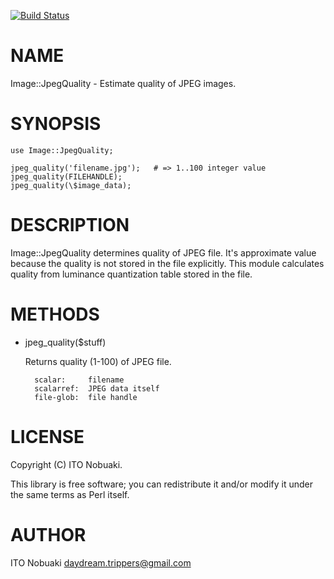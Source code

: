 [![Build Status](https://travis-ci.org/dayflower/p5-Image-JpegQuality.png?branch=master)](https://travis-ci.org/dayflower/p5-Image-JpegQuality)
# NAME

Image::JpegQuality - Estimate quality of JPEG images.

# SYNOPSIS

    use Image::JpegQuality;

    jpeg_quality('filename.jpg');   # => 1..100 integer value
    jpeg_quality(FILEHANDLE);
    jpeg_quality(\$image_data);

# DESCRIPTION

Image::JpegQuality determines quality of JPEG file.
It's approximate value because the quality is not stored in the file explicitly.
This module calculates quality from luminance quantization table stored in the file.

# METHODS

- jpeg\_quality($stuff)

    Returns quality (1-100) of JPEG file.

        scalar:     filename
        scalarref:  JPEG data itself
        file-glob:  file handle

# LICENSE

Copyright (C) ITO Nobuaki.

This library is free software; you can redistribute it and/or modify
it under the same terms as Perl itself.

# AUTHOR

ITO Nobuaki <daydream.trippers@gmail.com>

